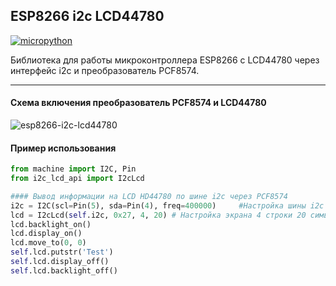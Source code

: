 ## ESP8266 i2c LCD44780

[![micropython](https://user-images.githubusercontent.com/13176091/53680744-4dfcc080-3ce8-11e9-94e1-c7985181d6a5.png)](https://micropython.org/)

Библиотека для работы микроконтроллера ESP8266 с LCD44780 через интерфейс i2c и преобразователь PCF8574.

***
#### Схема включения преобразователь PCF8574 и LCD44780

![esp8266-i2c-lcd44780](https://user-images.githubusercontent.com/13176091/53984068-3dea4400-4121-11e9-86cc-32aa248f647c.png)

#### Пример использования
```python
from machine import I2C, Pin
from i2c_lcd_api import I2cLcd

#### Вывод информации на LCD HD44780 по шине i2c через PCF8574
i2c = I2C(scl=Pin(5), sda=Pin(4), freq=400000)     #Настройка шины i2c
lcd = I2cLcd(self.i2c, 0x27, 4, 20) # Настройка экрана 4 строки 20 символов
lcd.backlight_on()
lcd.display_on()
lcd.move_to(0, 0)
self.lcd.putstr('Test')
self.lcd.display_off()
self.lcd.backlight_off()
```









